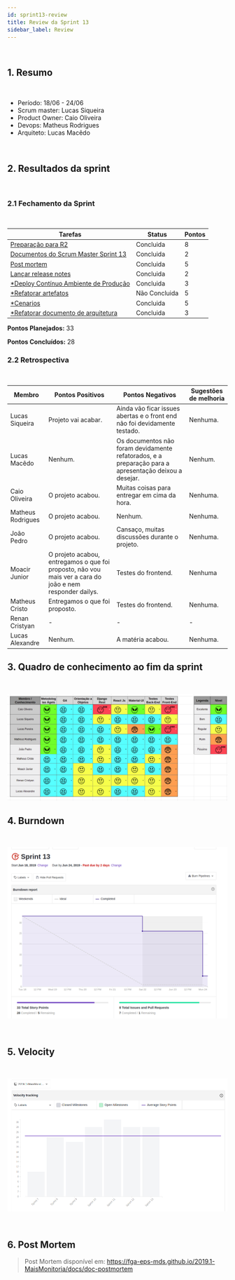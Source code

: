 ```yaml
---
id: sprint13-review
title: Review da Sprint 13
sidebar_label: Review
---
```


<br>

## 1. Resumo

<br>

- Período: 18/06 - 24/06
- Scrum master: Lucas Siqueira
- Product Owner: Caio Oliveira
- Devops: Matheus Rodrigues
- Arquiteto: Lucas Macêdo

<br>


## 2. Resultados da sprint

<br>

### 2.1 Fechamento da Sprint

<br>

Tarefas|Status|Pontos
--|--|--
|[Preparação para R2](https://github.com/fga-eps-mds/2019.1-maismonitoria/issues/180) | Concluida |8
|[Documentos do Scrum Master Sprint 13](https://github.com/fga-eps-mds/2019.1-MaisMonitoria/issues/182)| Concluida | 2
|[Post mortem](https://github.com/fga-eps-mds/2019.1-maismonitoria/issues/177)| Concluida | 5
|[Lançar release notes](https://github.com/fga-eps-mds/2019.1-maismonitoria/issues/178)| Concluida | 2
|[*Deploy Contínuo Ambiente de Produção](https://github.com/fga-eps-mds/2019.1-MaisMonitoria/issues/165)| Concluida | 3
|[*Refatorar artefatos](https://github.com/fga-eps-mds/2019.1-maismonitoria/issues/162)| Não Concluida | 5
|[*Cenarios](https://github.com/fga-eps-mds/2019.1-maismonitoria/issues/120) | Concluida| 5
|[*Refatorar documento de arquitetura](https://github.com/fga-eps-mds/2019.1-maismonitoria/issues/165)| Concluida | 3
**Pontos Planejados:** 33

**Pontos Concluídos:** 28

### 2.2 Retrospectiva

<br>

|Membro|Pontos Positivos|Pontos Negativos|Sugestões de melhoria|
|---|------|-----|---|
|Lucas Siqueira|  Projeto vai acabar. | Ainda vão ficar issues abertas e o front end não foi devidamente testado. | Nenhuma. |
|Lucas Macêdo| Nenhum. | Os documentos não foram devidamente refatorados, e a preparação para a apresentação deixou a desejar. | Nenhum. |
|Caio Oliveira|  O projeto acabou. | Muitas coisas para entregar em cima da hora. | Nenhuma. |
|Matheus Rodrigues| O projeto acabou. | Nenhum. | Nenhuma. |
|João Pedro| O projeto acabou. | Cansaço, muitas discussões durante o projeto. | Nenhuma. |
|Moacir Junior| O projeto acabou, entregamos o que foi proposto, não vou mais ver a cara do joão e nem responder dailys. | Testes do frontend. |  Nenhuma |
|Matheus Cristo| Entregamos o que foi proposto. | Testes do frontend. | Nenhuma. |
|Renan Cristyan| - | - | - |
|Lucas Alexandre| Nenhum. | A matéria acabou. | Nenhuma. |

## 3. Quadro de conhecimento ao fim da sprint

<br>

![Ilustração do Quadro de Conhecimentos](assets/quadro-conhecimento-final.png)


## 4. Burndown
<br>

![Burndown Sprint 13](assets/burndown-sprint13.png)

<br>


## 5. Velocity

<br>

![Velocity Sprint 13](assets/velocity-sprint13.png)

<br>


## 6. Post Mortem

> Post Mortem disponível em: https://fga-eps-mds.github.io/2019.1-MaisMonitoria/docs/doc-postmortem










